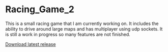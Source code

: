 # Racing_Game_2

This is a small racing game that I am currently working on. It includes the ability to drive around large maps and has multiplayer using udp sockets. It is still a work in progress so many features are not finished.

[Download latest release](https://github.com/asmoly/Racing_Game/releases/latest/download/racing_game.zip)
